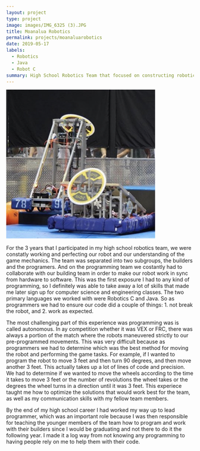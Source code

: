 ```yaml
---
layout: project
type: project
image: images/IMG_6325 (3).JPG
title: Moanalua Robotics
permalink: projects/moanaluarobotics
date: 2019-05-17
labels:
  - Robotics
  - Java
  - Robot C
summary: High School Robotics Team that focused on constructing robotics programmed to complete certain tasks.
---
```


<img class="ui medium right floated rounded image" src="../images/IMG_7596.jpg" width="400" height="400"/>

For the 3 years that I participated in my high school robotics team, we were constatly working and perfecting our robot and our understanding of the game mechanics. The team was separated into two subgroups, the builders and the programers. And on the programming team we costantly had to collaborate with our building team in order to make our robot work in sync from hardware to software. This was the first exposure I had to any kind of programming, so I definitely was able to take away a lot of skills that made me later sign up for computer science and engineering classes. The two primary languages we worked with were Robotics C and Java. So as programmers we had to ensure our code did a couple of things: 1. not break the robot, and 2. work as expected.

The most challenging part of this experience was programming was is called autonomous. In ay competition whether it was VEX or FRC, there was always a portion of the match where the robots maneuvered strictly to our pre-programmed movements. This was very difficult because as programmers we had to determine which was the best method for moving the robot and performing the game tasks. For example, if I wanted to program the robot to move 3 feet and then turn 90 degrees, and then move another 3 feet. This actually takes up a lot of lines of code and precision. We had to determine if we wanted to move the wheels according to the time it takes to move 3 feet or the number of revolutions the wheel takes or the degrees the wheel turns in a direction until it was 3 feet. This experiece taught me how to optimize the solutions that would work best for the team, as well as my communication skills with my fellow team members.

By the end of my high school career I had worked my way up to lead programmer, which was an important role because I was then responsible for teaching the younger members of the team how to program and work with their builders since I would be graduating and not there to do it the following year. I made it a log way from not knowing any programming to having people rely on me to help them with their code. 

